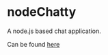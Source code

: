 nodeChatty
==========

A node.js based chat application.

Can be found [here](http://nodechatty.herokuapp.com/)
